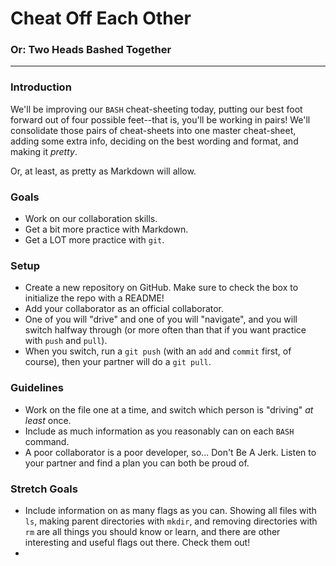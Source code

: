 # Cheat Off Each Other

### Or: Two Heads Bashed Together

---

### Introduction

We'll be improving our `BASH` cheat-sheeting today, putting our best foot forward out of four possible feet--that is, you'll be working in pairs! We'll consolidate those pairs of cheat-sheets into one master cheat-sheet, adding some extra info, deciding on the best wording and format, and making it _pretty_.

Or, at least, as pretty as Markdown will allow.


### Goals

* Work on our collaboration skills.
* Get a bit more practice with Markdown.
* Get a LOT more practice with `git`.


### Setup

* Create a new repository on GitHub. Make sure to check the box to initialize the repo with a README!
* Add your collaborator as an official collaborator.
* One of you will "drive" and one of you will "navigate", and you will switch halfway through (or more often than that if you want practice with `push` and `pull`).
* When you switch, run a `git push` (with an `add` and `commit` first, of course), then your partner will do a `git pull`.


### Guidelines

* Work on the file one at a time, and switch which person is "driving" _at least_ once.
* Include as much information as you reasonably can on each `BASH` command.
* A poor collaborator is a poor developer, so... Don't Be A Jerk. Listen to your partner and find a plan you can both be proud of.


### Stretch Goals

* Include information on as many flags as you can. Showing all files with `ls`, making parent directories with `mkdir`, and removing directories with `rm` are all things you should know or learn, and there are other interesting and useful flags out there. Check them out!
* 